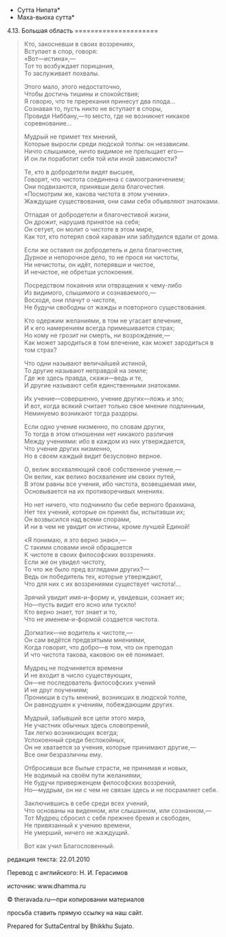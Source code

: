 * Сутта Нипата*
* Маха\-вьюха сутта*

4\.13\. Большая область
\=\=\=\=\=\=\=\=\=\=\=\=\=\=\=\=\=\=\=\=\=

> Кто, закосневши в своих воззрениях,  
> Вступает в спор, говоря:  
> «Вот—истина»,—  
> Тот то возбуждает порицания,  
> То заслуживает похвалы\.
>
> Этого мало, этого недостаточно,  
> Чтобы достичь тишины и спокойствия;  
> Я говорю, что те пререкания принесут два плода…  
> Сознавая то, пусть никто не вступает в споры,  
> Провидя Ниббану,—то место, где не возникнет никакое соревнование…
>
> Мудрый не примет тех мнений,  
> Которые выросли среди людской толпы: он независим\.  
> Ничто слышимое, ничто видимое не прельщает его—  
> И он ли поработит себя той или иной зависимости?
>
> Те, кто в добродетели видят высшее,  
> Говорят, что чистота соединена с самоограничением;  
> Они подвизаются, принявши дела благочестия\.  
> «Посмотрим же, какова чистота в этом учении»\.  
> Жаждущие существования, они сами себя объявляют знатоками\.
>
> Отпадая от добродетели и благочестивой жизни,  
> Он дрожит, нарушив принятое на себя;  
> Он сетует, он молит о чистоте в этом мире,  
> Как тот, кто потерял свой караван или заблудился вдали от дома\.
>
> Если же оставил он добродетель и дела благочестия,  
> Дурное и непорочное дело, то не прося ни чистоты,  
> Ни нечистоты, он идёт, потерявши и чистое,  
> И нечистое, не обретши успокоения\.
>
> Посредством покаяния или отвращения к чему\-либо  
> Из видимого, слышимого и сознаваемого,—  
> Восходя, они плачут о чистоте,  
> Не будучи свободны от жажды и повторного существования\.
>
> Кто одержим желаниями, в том не угасает влечение,  
> И к его намерениям всегда примешивается страх;  
> Но кому не грозит ни смерть, ни возрождение,—  
> Как может зародиться в том влечение, как может зародиться в том страх?
>
> Что одни называют величайшей истиной,  
> То другие называют неправдой на земле;  
> Где же здесь правда, скажи—ведь и те,  
> И другие называют себя единственными знатоками\.
>
> Их учение—совершенно, учение других—ложь и зло;  
> И вот, когда всякий считает только свое мнение подлинным,  
> Неминуемо возникают тогда раздоры\.
>
> Если одно учение низменно, по словам других,  
> То тогда в этом отношении нет никакого различия  
> Между учениями: ибо в каждом из них утверждается,  
> Что учение других низменно,  
> Но в своем каждый видит безусловно верное\.
>
> О, велик восхваляющий своё собственное учение,—  
> Он велик, как велико восхваление им своих путей,  
> В этом равны все учения, ибо чистота, возвещаемая ими,  
> Основывается на их противоречивых мнениях\.
>
> Но нет ничего, что подчинило бы себе верного брахмана,  
> Нет тех учений, которые он принял бы, испытавши их;  
> Он возвысился над всеми спорами,  
> И ни в чем не увидит он истины, кроме лучшей Единой\!
>
> «Я понимаю, я это верно знаю»,—  
> С такими словами иной обращается  
> К чистоте в своих философских воззрениях\.  
> Если же он увидел чистоту,  
> То что же было пред взглядами других?—  
> Ведь он победитель тех, которые утверждают,  
> Что для них с их воззрениями существует чистота\!…
>
> Зрячий увидит имя\-и\-форму и, увидевши, сознает их;  
> Но—пусть видит его ясно или тускло\!  
> Кто верно знает, тот знает и то,  
> Что не именем\-и\-формой создается чистота\.
>
> Догматик—не водитель к чистоте,—  
> Он сам ведётся предвзятыми мнениями,  
> Когда говорит, что добро—в том, что он преподал  
> И что чистота такова, каковою он её понимает\.
>
> Мудрец не подчиняется времени  
> И не входит в число существующих,  
> Он—не последователь философских учений  
> И не друг поучениям;  
> Проникши в суть мнений, возникших в людской толпе,  
> Он равнодушен к учениям, побеждающим других\.
>
> Мудрый, забывший все цепи этого мира,  
> Не участник обычных здесь словопрений,  
> Так легко возникающих всегда;  
> Успокоенный среди беспокойных,  
> Он не хватается за учения, которые принимают другие,—  
> Все они безразличны ему\.
>
> Отбросивши все былые страсти, не принимая и новых,  
> Не водимый на своём пути желаниями,  
> Не будучи приверженцем философских воззрений,  
> Но—мудрым, он ни с чем не связан здесь и не посрамляет себя\.
>
> Заключившись в себе среди всех учений,  
> Что основаны на виденном, или слышанном, или сознанном,—  
> Тот Мудрец сбросил с себя прежнее бремя и свободен,  
> Не привязанный к учению времени,  
> Не умерший, ничего не жаждущий\.
>
> Вот как учил Благословенный\.

редакция текста: 22\.01\.2010

Перевод с английского: Н\. И\. Герасимов

источник: www\.dhamma\.ru

© theravada\.ru—при копировании материалов

просьба ставить прямую ссылку на наш сайт\.

Prepared for SuttaCentral by Bhikkhu Sujato\.